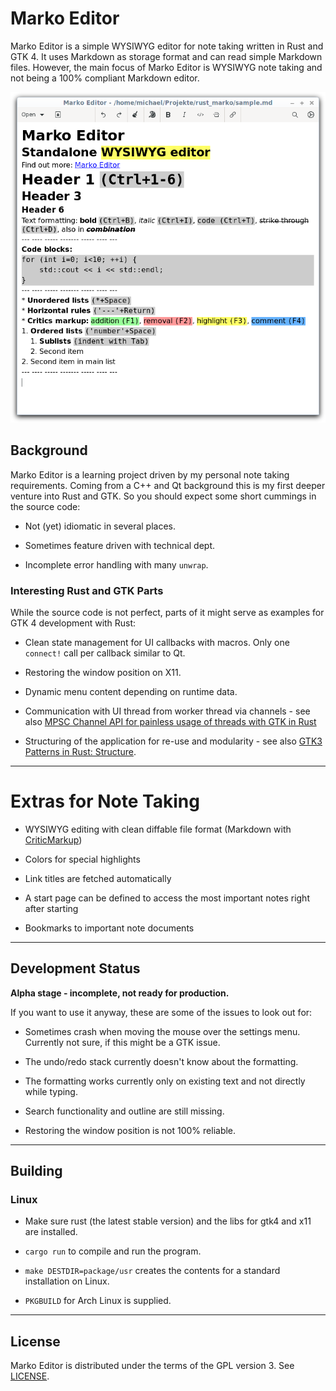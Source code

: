 # Marko Editor

Marko Editor is a simple WYSIWYG editor for note taking written in Rust and GTK 4. It uses Markdown as storage format and can read simple Markdown files. However, the main focus of Marko Editor is WYSIWYG note taking and not being a 100% compliant Markdown editor.

![Marko Editor screenshot](./doc/marko-editor-screenshot.png?raw=true "Marko Editor")

## Background

Marko Editor is a learning project driven by my personal note taking requirements. Coming from a C++ and Qt background this is my first deeper venture into Rust and GTK. So you should expect some short cummings in the source code:

* Not (yet) idiomatic in several places.

* Sometimes feature driven with technical dept.

* Incomplete error handling with many ``unwrap``.

### Interesting Rust and GTK Parts

While the source code is not perfect, parts of it might serve as examples for GTK 4 development with Rust:

* Clean state management for UI callbacks with macros. Only one ``connect!`` call per callback similar to Qt.

* Restoring the window position on X11.

* Dynamic menu content depending on runtime data.

* Communication with UI thread from worker thread via channels - see also [MPSC Channel API for painless usage of threads with GTK in Rust](https://coaxion.net/blog/2019/02/mpsc-channel-api-for-painless-usage-of-threads-with-gtk-in-rust/)

* Structuring of the application for re-use and modularity - see also [GTK3 Patterns in Rust: Structure](https://blog.samwhited.com/2019/02/gtk3-patterns-in-rust-structure/).

--- ---- ----- ------- ----- ---- ---

# Extras for Note Taking

* WYSIWYG editing with clean diffable file format (Markdown with [CriticMarkup](http://criticmarkup.com/))

* Colors for special highlights

* Link titles are fetched automatically

* A start page can be defined to access the most important notes right after starting

* Bookmarks to important note documents

--- ---- ----- ------- ----- ---- ---

## Development Status

**Alpha stage - incomplete, not ready for production.**

If you want to use it anyway, these are some of the issues to look out for:

* Sometimes crash when moving the mouse over the settings menu. Currently not sure, if this might be a GTK issue.

* The undo/redo stack currently doesn't know about the formatting.

* The formatting works currently only on existing text and not directly while typing.

* Search functionality and outline are still missing.

* Restoring the window position is not 100% reliable.

--- ---- ----- ------- ----- ---- ---

## Building

### Linux

* Make sure rust (the latest stable version) and the libs for gtk4 and x11 are installed.

* ``cargo run`` to compile and run the program.

* ``make DESTDIR=package/usr`` creates the contents for a standard installation on Linux.

* ``PKGBUILD`` for Arch Linux is supplied.

--- ---- ----- ------- ----- ---- ---

## License

Marko Editor is distributed under the terms of the GPL version 3. See [LICENSE](LICENSE).
